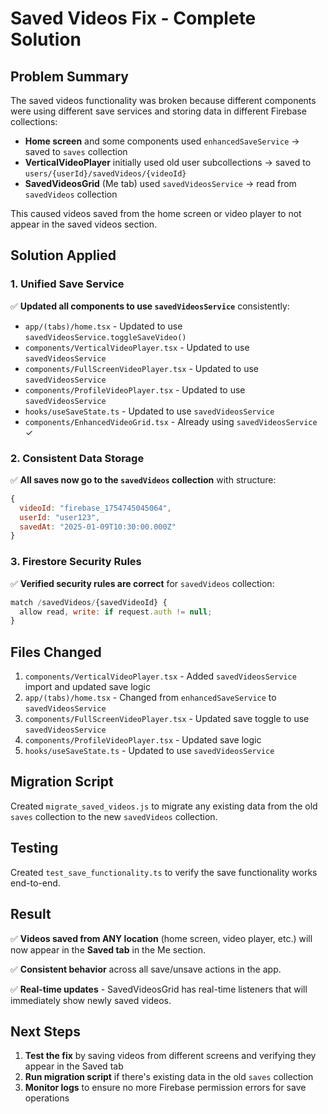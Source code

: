 # Saved Videos Fix - Complete Solution

## Problem Summary
The saved videos functionality was broken because different components were using different save services and storing data in different Firebase collections:

- **Home screen** and some components used `enhancedSaveService` → saved to `saves` collection
- **VerticalVideoPlayer** initially used old user subcollections → saved to `users/{userId}/savedVideos/{videoId}`  
- **SavedVideosGrid** (Me tab) used `savedVideosService` → read from `savedVideos` collection

This caused videos saved from the home screen or video player to not appear in the saved videos section.

## Solution Applied

### 1. Unified Save Service
✅ **Updated all components to use `savedVideosService`** consistently:
- `app/(tabs)/home.tsx` - Updated to use `savedVideosService.toggleSaveVideo()`
- `components/VerticalVideoPlayer.tsx` - Updated to use `savedVideosService`
- `components/FullScreenVideoPlayer.tsx` - Updated to use `savedVideosService`
- `components/ProfileVideoPlayer.tsx` - Updated to use `savedVideosService`
- `hooks/useSaveState.ts` - Updated to use `savedVideosService`
- `components/EnhancedVideoGrid.tsx` - Already using `savedVideosService` ✓

### 2. Consistent Data Storage
✅ **All saves now go to the `savedVideos` collection** with structure:
```javascript
{
  videoId: "firebase_1754745045064",
  userId: "user123",
  savedAt: "2025-01-09T10:30:00.000Z"
}
```

### 3. Firestore Security Rules
✅ **Verified security rules are correct** for `savedVideos` collection:
```javascript
match /savedVideos/{savedVideoId} {
  allow read, write: if request.auth != null;
}
```

## Files Changed
1. `components/VerticalVideoPlayer.tsx` - Added `savedVideosService` import and updated save logic
2. `app/(tabs)/home.tsx` - Changed from `enhancedSaveService` to `savedVideosService`
3. `components/FullScreenVideoPlayer.tsx` - Updated save toggle to use `savedVideosService`
4. `components/ProfileVideoPlayer.tsx` - Updated save logic
5. `hooks/useSaveState.ts` - Updated to use `savedVideosService`

## Migration Script
Created `migrate_saved_videos.js` to migrate any existing data from the old `saves` collection to the new `savedVideos` collection.

## Testing
Created `test_save_functionality.ts` to verify the save functionality works end-to-end.

## Result
✅ **Videos saved from ANY location** (home screen, video player, etc.) will now appear in the **Saved tab** in the Me section.

✅ **Consistent behavior** across all save/unsave actions in the app.

✅ **Real-time updates** - SavedVideosGrid has real-time listeners that will immediately show newly saved videos.

## Next Steps
1. **Test the fix** by saving videos from different screens and verifying they appear in the Saved tab
2. **Run migration script** if there's existing data in the old `saves` collection
3. **Monitor logs** to ensure no more Firebase permission errors for save operations
